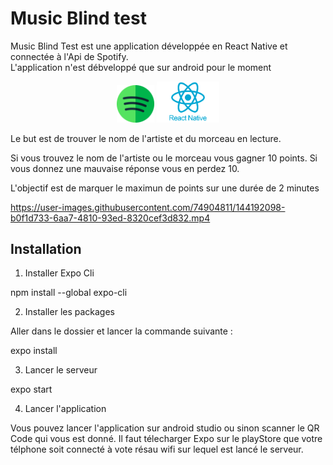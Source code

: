 # Music Blind test

Music Blind Test est une application développée en React Native et connectée à l'Api de Spotify. </br>
L'application n'est débveloppé que sur android pour le moment

<div align='center' >
<img src="spotify.png" width="60">
<img src="react-native.png" width="100">
</div>


Le but est de trouver le nom de l'artiste et du morceau en lecture.

Si vous trouvez le nom de l'artiste ou le morceau vous gagner 10 points.
Si vous donnez une mauvaise réponse vous en perdez 10.

L'objectif est de marquer le maximun de points sur une durée de 2 minutes

https://user-images.githubusercontent.com/74904811/144192098-b0f1d733-6aa7-4810-93ed-8320cef3d832.mp4

## Installation

1. Installer Expo Cli

npm install --global expo-cli

2. Installer les packages

Aller dans le dossier et lancer la commande suivante :

expo install

3. Lancer le serveur

expo start

4. Lancer l'application

Vous pouvez lancer l'application sur android studio ou sinon scanner le QR Code qui vous est donné.
Il faut télecharger Expo sur le playStore que votre télphone soit connecté à vote résau wifi sur lequel est lancé le serveur.

